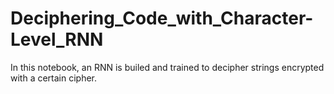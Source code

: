 # Deciphering_Code_with_Character-Level_RNN
In this notebook, an RNN is builed and trained to decipher strings encrypted with a certain cipher.
